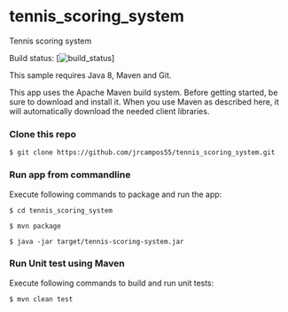 # tennis_scoring_system       
Tennis scoring system

Build status: [![build_status](https://travis-ci.com/jrcampos55/tennis_scoring_system.svg?branch=master)]

This sample requires Java 8, Maven and Git.

This app uses the Apache Maven build system. Before getting started, be sure to download and install it. When you use Maven as described here, it will automatically download the needed client libraries.

### Clone this repo
```
$ git clone https://github.com/jrcampos55/tennis_scoring_system.git
```

### Run app from commandline
Execute following commands to package and run the app:
```
$ cd tennis_scoring_system

$ mvn package

$ java -jar target/tennis-scoring-system.jar 
```

### Run Unit test using Maven 
Execute following commands to build and run unit tests:
```
$ mvn clean test
```
